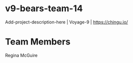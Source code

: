 # v9-bears-team-14
Add-project-description-here | Voyage-9 | https://chingu.io/

# Team Members
Regina McGuire
